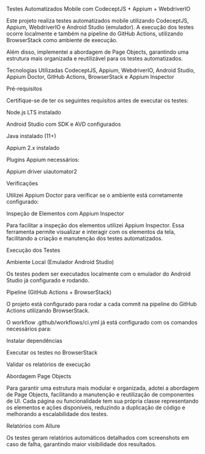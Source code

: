 Testes Automatizados Mobile com CodeceptJS + Appium + WebdriverIO

Este projeto realiza testes automatizados mobile utilizando CodeceptJS, Appium, WebdriverIO e Android Studio (emulador). A execução dos testes ocorre localmente e também na pipeline do GitHub Actions, utilizando BrowserStack como ambiente de execução.

Além disso, implementei a abordagem de Page Objects, garantindo uma estrutura mais organizada e reutilizável para os testes automatizados.

Tecnologias Utilizadas
CodeceptJS, Appium, WebdriverIO, Android Studio, Appium Doctor, GitHub Actions, BrowserStack e Appium Inspector


Pré-requisitos

Certifique-se de ter os seguintes requisitos antes de executar os testes:

Node.js LTS instalado

Android Studio com SDK e AVD configurados

Java instalado (11+)

Appium 2.x instalado


Plugins Appium necessários:

Appium driver uiautomator2


Verificações

Utilizei Appium Doctor para verificar se o ambiente está corretamente configurado:


Inspeção de Elementos com Appium Inspector

Para facilitar a inspeção dos elementos utilizei Appium Inspector. Essa ferramenta permite visualizar e interagir com os elementos da tela, facilitando a criação e manutenção dos testes automatizados.


Execução dos Testes

Ambiente Local (Emulador Android Studio)

Os testes podem ser executados localmente com o emulador do Android Studio já configurado e rodando.


Pipeline (GitHub Actions + BrowserStack)

O projeto está configurado para rodar a cada commit na pipeline do GitHub Actions utilizando BrowserStack. 


O workflow .github/workflows/ci.yml já está configurado com os comandos necessários para:

Instalar dependências

Executar os testes no BrowserStack

Validar os relatórios de execução


Abordagem Page Objects

Para garantir uma estrutura mais modular e organizada, adotei a abordagem de Page Objects, facilitando a manutenção e reutilização de componentes de UI. Cada página ou funcionalidade tem sua própria classe representando os elementos e ações disponíveis, reduzindo a duplicação de código e melhorando a escalabilidade dos testes.


Relatórios com Allure

Os testes geram relatórios automáticos detalhados com screenshots em caso de falha, garantindo maior visibilidade dos resultados.